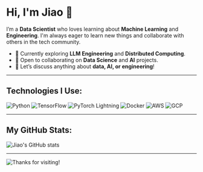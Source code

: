 # Hi, I'm Jiao 👋

I’m a **Data Scientist** who loves learning about **Machine Learning** and **Engineering**. I'm always eager to learn new things and collaborate with others in the tech community.

- 🌱 Currently exploring **LLM Engineering** and **Distributed Computing**.
- 🤝 Open to collaborating on **Data Science** and **AI** projects.
- 💬 Let’s discuss anything about **data, AI, or engineering**!

---

## Technologies I Use:

![Python](https://img.shields.io/badge/-Python-3776AB?style=flat&logo=python&logoColor=white)
![TensorFlow](https://img.shields.io/badge/-TensorFlow-FF6F00?style=flat&logo=tensorflow&logoColor=white)
![PyTorch Lightning](https://img.shields.io/badge/-PyTorch%20Lightning-792EE5?style=flat&logo=pytorch&logoColor=white)
![Docker](https://img.shields.io/badge/-Docker-2496ED?style=flat&logo=docker&logoColor=white)
![AWS](https://img.shields.io/badge/-AWS-232F3E?style=flat&logo=amazon-aws&logoColor=white)
![GCP](https://img.shields.io/badge/-GCP-4285F4?style=flat&logo=google-cloud&logoColor=white)

---

## My GitHub Stats:

![Jiao's GitHub stats](https://github-readme-stats.vercel.app/api?username=your-github-username&show_icons=true&theme=light)

---

![Thanks for visiting!](https://media.giphy.com/media/hvRJCLFzcasrR4ia7z/giphy.gif)

